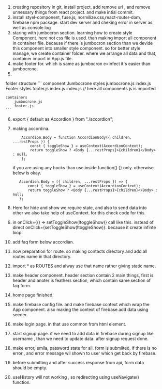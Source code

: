 1. creating repository in git, install project, add remove url , and remove unnessary things from react project. and make intial commit.
2. install styel-component, fuse.js, normilize.css,react-router-dom, firebase npm package. start dev server and cheking error in server as well as console.log
3.  staring with jumbocron section. learning how to create style Component. here not css file is used. than making import all component in container file. because if there is jumbocron section than we devide this component into smaller style component. so for better style manage, we create container folder. where we arrange all data and that, container import in App.js file.
4. make footer for. which is same as jumbocron e=infect it's easier than jumbocrone.
5. 

folder structure
    ```
    component
        Jumbocrone
            styles
                jumbocrone.js
            index.js
        Footer
            styles
                footer.js
            index.js
        index.js   // here all components js is imported

    containers
        jumbocrone.js
        footer.js
    ```

6. export { default as Accordion } from "./accordion";
7. making accordina.
    ```
        Accordion.Body = function AccordionBody({ children, ...restProps }) {
            const { toggleShow } = useContext(AccordionContext);
            return toggleShow ? <Body {...restProps}>{children}</Body> : null;
        };
    ```
    if you are using any hooks than use inside  function() {}  only. otherwise below is okay.
     ```
        Accordion.Body = ({ children, ...restProps }) => {
            const { toggleShow } = useContext(AccordionContext);
            return toggleShow ? <Body {...restProps}>{children}</Body> : null;
        };
    ```
8. Here for hide and show we require state, and also to send data into other we also take help of useContext. for this check code for this.
9. in onClick={() => setToggleShow(!toggleShow)} call like this. instead of direct onClick={setToggleShow(!toggleShow)}. because it create infinte loop.

10. add faq form below accordian.
11. now preparation for route. so making contacts directory and add all routes name in that directory.
12. import * as ROUTES  and alway use that name rather giving static name.
13. make header component. header section contain 2 main things, first is header and anoter is feathers section, which contain same section of faq form.

14. home page finished.
15. make firebase config file. and make firebase context which wrap the App component. also making the context of firebase.add data using seeder.
16.  make login page. in that use common from html element. 
17. start signup page. if we need to add data in firebase during signup like username , than we need to update data. after signup request done.
18. make error, emila, password state for all.  form is submiited, if there is no error , and error message wil shown to user which get back by firebase.
19. before submitting and after success response from api,  form data should be empty.
20. useHistory will not working ,  so redirecting using useNavigate() function.
